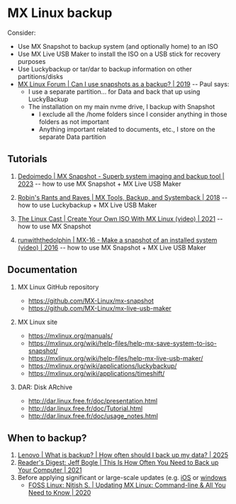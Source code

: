 # MX Linux backup

Consider:

- Use MX Snapshot to backup system (and optionally home) to an ISO
- Use MX Live USB Maker to install the ISO on a USB stick for recovery purposes
- Use Luckybackup or tar/dar to backup information on other partitions/disks
- [MX Linux Forum | Can I use snapshots as a backup? | 2019](https://forum.mxlinux.org/viewtopic.php?t=49790) -- Paul says:
  * I use a separate partition... for Data and back that up using LuckyBackup
  * The installation on my main nvme drive, I backup with Snapshot
    + I exclude all the /home folders since I consider anything in those folders as not important
    + Anything important related to documents, etc., I store on the separate Data partition


## Tutorials

1. [Dedoimedo | MX Snapshot - Superb system imaging and backup tool | 2023](https://www.dedoimedo.com/computers/mx-snapshot.html) -- how to use MX Snapshot + MX Live USB Maker
1. [Robin's Rants and Raves | MX Tools, Backup, and Systemback | 2018](https://technophobeconfessions.wordpress.com/2018/05/06/mx-tools-backup-and-systemback/) -- how to use Luckybackup + MX Live USB Maker

1. [The Linux Cast | Create Your Own ISO With MX Linux (video) | 2021](https://www.youtube.com/watch?v=ABi4ZnP8zPE) -- how to use MX Snapshot
1. [runwiththedolphin | MX-16 - Make a snapshot of an installed system (video) | 2016](https://www.youtube.com/watch?v=ExVkxXcVDAw) -- how to use MX Snapshot + MX Live USB Maker


## Documentation

1. MX Linux GitHub repository
   - https://github.com/MX-Linux/mx-snapshot
   - https://github.com/MX-Linux/mx-live-usb-maker

1. MX Linux site
   - https://mxlinux.org/manuals/
   - https://mxlinux.org/wiki/help-files/help-mx-save-system-to-iso-snapshot/
   - https://mxlinux.org/wiki/help-files/help-mx-live-usb-maker/
   - https://mxlinux.org/wiki/applications/luckybackup/
   - https://mxlinux.org/wiki/applications/timeshift/

1. DAR: Disk ARchive
   - http://dar.linux.free.fr/doc/presentation.html
   - http://dar.linux.free.fr/doc/Tutorial.html
   - http://dar.linux.free.fr/doc/usage_notes.html


## When to backup?

1. [Lenovo | What is backup? | How often should I back up my data? | 2025](https://www.lenovo.com/us/en/glossary/backup/)
1. [Reader's Digest: Jeff Bogle | This Is How Often You Need to Back up Your Computer | 2021](https://www.rd.com/article/how-often-back-up-computer/)
1. Before applying significant or large-scale updates (e.g. [iOS](https://discussions.apple.com/thread/254516885?sortBy=rank) or [windows](https://askleo.com/back-up-my-computer-before-an-operating-system-upgrade/)
   - [FOSS Linux: Nitish S. | Updating MX Linux: Command-line & All You Need to Know | 2020](https://www.fosslinux.com/35838/updating-mx-linux-command-line-all-you-need-to-know.htm)

